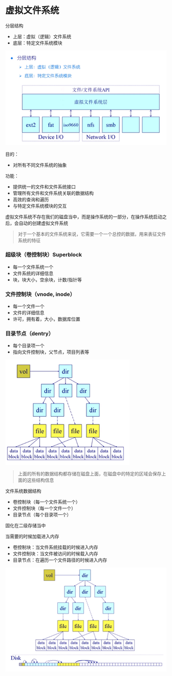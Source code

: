 # 虚拟文件系统

分层结构

* 上层：虚拟（逻辑）文件系统
* 底层：特定文件系统模块

![](./img/12_10_1.png)

目的：

* 对所有不同文件系统的抽象

功能：

* 提供统一的文件和文件系统接口
* 管理所有文件和文件系统关联的数据结构
* 高效的查询和遍历
* 与特定文件系统模块的交互

虚拟文件系统不存在我们的磁盘当中，而是操作系统的一部分，在操作系统启动之后，会自动的创建虚拟文件系统

> 对于一个基本的文件系统来说，它需要一个一个总控的数据，用来表征文件系统的特征

### 超级块（卷控制块）Superblock

* 每一个文件系统一个
* 文件系统的详细信息
* 块，块大小，空余块，计数/指针等

### 文件控制块（vnode, inode）

* 每一个文件一个
* 文件的详细信息
* 许可，拥有着，大小，数据库位置

### 目录节点（dentry）

* 每个目录项一个
* 指向文件控制块，父节点，项目列表等

![](./img/12_10_2.png)

> 上面的所有的数据结构都存储在磁盘上面，在磁盘中的特定的区域会保存上面的这些结构信息



文件系统数据结构

* 卷控制块（每一个文件系统一个）
* 文件控制块（每一个文件一个）
* 目录节点（每个目录项一个）

固化在二级存储当中

当需要的时候加载进入内存

* 卷控制块：当文件系统挂载的时候进入内存
* 文件控制块：当文件被访问的时候载入内存
* 目录节点：在遍历一个文件路径的时候进入内存

![](./img/12_10_3.png)